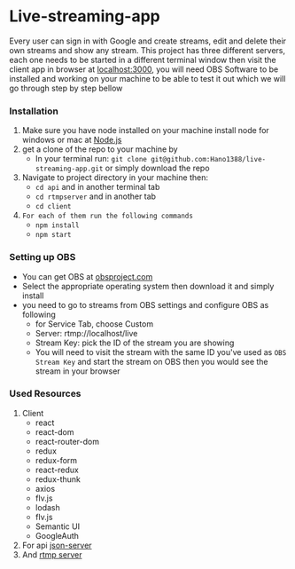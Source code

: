 # Live-streaming-app
Every user can sign in with Google and create streams, edit and delete their own streams and show any stream.
This project has three different servers, each one needs to be started in a different terminal window then visit the client app in browser at [localhost:3000](http://localhost:3000/), you will need OBS Software to be installed and working on your machine to be able to test it out which we will go through step by step bellow

### Installation
1. Make sure you have node installed on your machine
install node for windows or mac at [Node.js](https://nodejs.org/)
2. get a clone of the repo to your machine by
    - In your terminal run: ```git clone git@github.com:Hano1388/live-streaming-app.git``` or simply download the repo
3. Navigate to project directory in your machine then:
    - ```cd api``` and in another terminal tab
    - ```cd rtmpserver``` and in another tab
    - ```cd client```
4. `For each of them run the following commands`
    - ```npm install```
    - ```npm start```
### Setting up OBS
 - You can get OBS at [obsproject.com](obsproject.com)
 - Select the appropriate operating system then download it and simply install
 - you need to go to streams from OBS settings and configure OBS as following
    - for Service Tab, choose Custom
    - Server: rtmp://localhost/live
    - Stream Key: pick the ID of the stream you are showing
    - You will need to visit the stream with the same ID you've used as `OBS Stream Key` and start the stream on OBS then you would see the stream in your browser

### Used Resources
 1. Client
    - react
    - react-dom
    - react-router-dom
    - redux
    - redux-form
    - react-redux
    - redux-thunk
    - axios
    - flv.js
    - lodash
    - flv.js
    - Semantic UI
    - GoogleAuth
 2. For api [json-server](https://www.npmjs.com/package/json-server)
 3. And [rtmp server](https://github.com/illuspas/Node-Media-Server)
